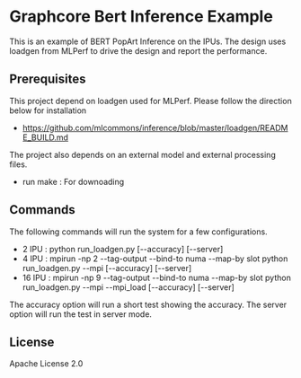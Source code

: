 # Graphcore Bert Inference Example

This is an example of BERT PopArt Inference on the IPUs. The design uses loadgen from MLPerf to drive the design and report the performance. 

## Prerequisites

This project depend on loadgen used for MLPerf. Please follow the direction below for installation

- https://github.com/mlcommons/inference/blob/master/loadgen/README_BUILD.md

The project also depends on an external model and external processing files. 

- run make : For downoading

## Commands

The following commands will run the system for a few configurations. 

- 2 IPU : python run_loadgen.py [--accuracy] [--server] 
- 4 IPU : mpirun -np 2 --tag-output --bind-to numa --map-by slot python run_loadgen.py --mpi [--accuracy] [--server] 
- 16 IPU : mpirun -np 9 --tag-output --bind-to numa --map-by slot python run_loadgen.py --mpi --mpi_load [--accuracy] [--server] 

The accuracy option will run a short test showing the accuracy. 
The server option will run the test in server mode. 


## License

Apache License 2.0
